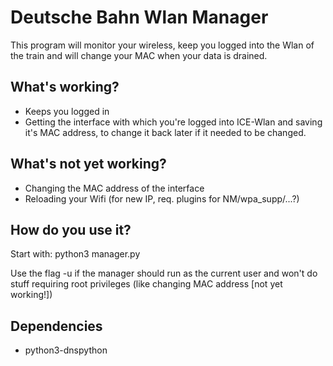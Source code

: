 # Deutsche Bahn Wlan Manager

This program will monitor your wireless, 
keep you logged into the Wlan of the train 
and will change your MAC when your data is drained.


## What's working?
- Keeps you logged in
- Getting the interface with which you're logged into 
ICE-Wlan and saving it's MAC address, to change it back 
later if it needed to be changed.

## What's not yet working?
- Changing the MAC address of the interface
- Reloading your Wifi (for new IP, req. plugins for NM/wpa_supp/...?)

## How do you use it?
Start with: python3 manager.py
  
Use the flag -u if the manager should run as the 
current user and won't do stuff requiring root 
privileges (like changing MAC address [not yet working!])

## Dependencies
- python3-dnspython
